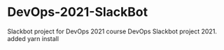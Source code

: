 # DevOps-2021-SlackBot
Slackbot project for DevOps 2021 course
DevOps Slackbot project 2021.
added yarn install